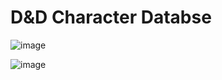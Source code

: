 # D&D Character Databse
![image](https://github.com/ErminKurtic/dnd_character_db/assets/11783566/70564bd8-8eea-4aa5-bf6c-5dd00f569ff6)

![image](https://github.com/ErminKurtic/dnd_character_db/assets/11783566/bc2e7b80-7c72-4ba3-a837-ab0a7ee9d255)



